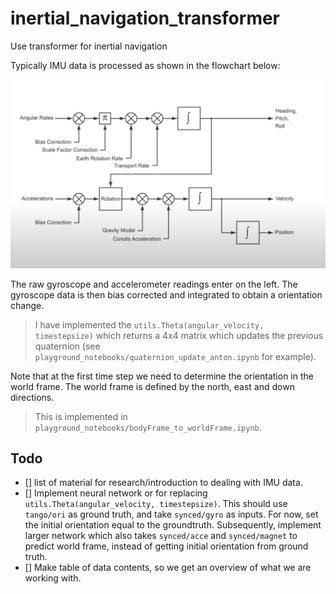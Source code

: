 # inertial_navigation_transformer
Use transformer for inertial navigation

Typically IMU data is processed as shown in the flowchart below:

![IMU interpretation flowchart](https://github.com/tonton-golio/inertial_navigation_transformer/blob/main/assets/IMU_interpretation_flowchart.png?raw=true)



The raw gyroscope and accelerometer readings enter on the left. The gyroscope data is then bias corrected and integrated to obtain a orientation change. 
> I have implemented the `utils.Theta(angular_velocity, timestepsize)` which returns a 4x4 matrix which updates the previous quaternion (see `playground_notebooks/quaternion_update_anton.ipynb` for example).

Note that at the first time step we need to determine the orientation in the world frame. The world frame is defined by the north, east and down directions.
> This is implemented in `playground_notebooks/bodyFrame_to_worldFrame.ipynb`.




## Todo
- [] list of material for research/introduction to dealing with IMU data.
- [] Implement neural network or for replacing `utils.Theta(angular_velocity, timestepsize)`. This should use `tango/ori` as ground truth, and take `synced/gyro` as inputs. For now, set the initial orientation equal to the groundtruth. Subsequently, implement larger network which also takes `synced/acce` and `synced/magnet` to predict world frame, instead of getting initial orientation from ground truth.
- [] Make table of data contents, so we get an overview of what we are working with.

